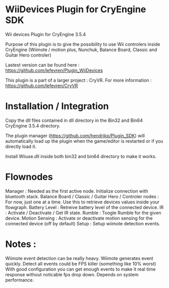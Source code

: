 WiiDevices Plugin for CryEngine SDK
=====================================
Wii devices Plugin for CryEngine 3.5.4 

Purpose of this plugin is to give the possibility to use Wii controlers inside CryEngine (Wiimote / motion plus, Nunchuk, Balance Board, Classic and Guitar Hero controler)

Lastest version can be found here : https://github.com/lefevren/Plugin_WiiDevices

This plugin is a part of a larger project : CryVR. For more information : https://github.com/lefevren/CryVR


Installation / Integration
==========================
Copy the dll files contained in dll directory in the Bin32 and Bin64 CryEngine 3.5.4 directory.

The plugin manager (https://github.com/hendrikp/Plugin_SDK) will automatically load up the plugin when the game/editor is restarted or if you directly load it.

Install Wiiuse.dll inside both bin32 and bin64 directory to make it works.


Flownodes
=========

Manager : Needed as the first active node. Initialize connection with bluetooth stack. 
Balance Board / Classic / Guitar Hero / Controler nodes : For now, just one at a time. Use this to retrieve devices values inside your flowgraph.
Battery Level : Retreive battery level of the connected device.
IR : Activate / Deactivate / Get IR state.
Rumble : Toogle Rumble for the given device.
Motion Sensing : Activate or deactivate motion sensing for the connected device (off by default)
Setup : Setup wiimote detection events.

Notes :
=================

Wiimote event detection can be really heavy. Wiimote generates event quickly. Detect all events could be FPS killer (something like 10% worst)
With good configuration you can get enough events to make it real time response without noticable fps drop down. Depends on system performance.
